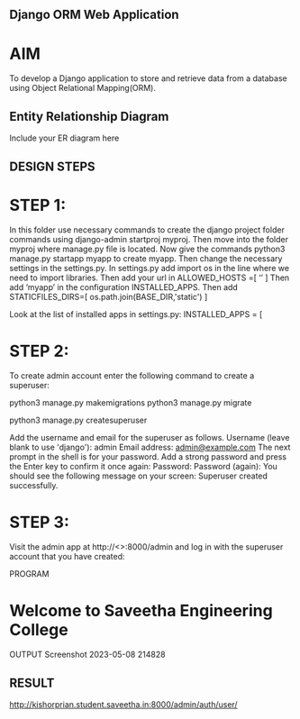 ## Django ORM Web Application
# AIM
To develop a Django application to store and retrieve data from a database using Object Relational Mapping(ORM).

## Entity Relationship Diagram
Include your ER diagram here

## DESIGN STEPS
# STEP 1:
In this folder use necessary commands to create the django project folder commands using django-admin startproj myproj. Then move into the folder myproj where manage.py file is located. Now give the commands python3 manage.py startapp myapp to create myapp. Then change the necessary settings in the settings.py. In settings.py add import os in the line where we need to import libraries. Then add your url in ALLOWED_HOSTS =[ ‘’ ] Then add ‘myapp’ in the configuration INSTALLED_APPS. Then add STATICFILES_DIRS=[ os.path.join(BASE_DIR,'static') ]

Look at the list of installed apps in settings.py: INSTALLED_APPS = [

# STEP 2:
To create admin account enter the following command to create a superuser:

python3 manage.py makemigrations python3 manage.py migrate

python3 manage.py createsuperuser

Add the username and email for the superuser as follows. Username (leave blank to use 'django'): admin Email address: admin@example.com The next prompt in the shell is for your password. Add a strong password and press the Enter key to confirm it once again: Password: Password (again): You should see the following message on your screen: Superuser created successfully.

# STEP 3:
Visit the admin app at http://<>:8000/admin and log in with the superuser account that you have created:

PROGRAM
<!DOCTYPE html>
<html>
    <head></head>
    <body>
        <h1>
            Welcome to Saveetha Engineering College
        </h1>
    </body>
</html>
OUTPUT
Screenshot 2023-05-08 214828

## RESULT
http://kishorprian.student.saveetha.in:8000/admin/auth/user/
